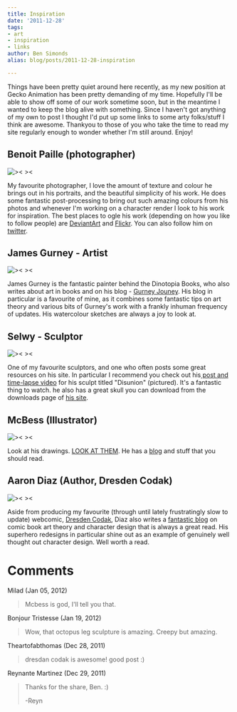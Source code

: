```yaml
---
title: Inspiration
date: '2011-12-28'
tags:
- art
- inspiration
- links
author: Ben Simonds
alias: blog/posts/2011-12-28-inspiration

---
```


Things have been pretty quiet around here recently, as my new position at Gecko Animation has been pretty demanding of my time. Hopefully I'll be able to show off some of our work sometime soon, but in the meantime I wanted to keep the blog alive with something. Since I haven't got anything of my own to post I thought I'd put up some links to some arty folks/stuff I think are awesome. Thankyou to those of you who take the time to read my site regularly enough to wonder whether I'm still around. Enjoy! 


## Benoit Paille (photographer)

![>< ><](/images/old/rainbow_family_member_43_by_benoitpaille-d46zsz9.jpg)

My favourite photographer, I love the amount of texture and colour he brings out in his portraits, and the beautiful simplicity of his work. He does some fantastic post-processing to bring out such amazing colours from his photos and whenever I'm working on a character render I look to his work for inspiration. The best places to ogle his work (depending on how you like to follow people) are [DeviantArt](http://benoitpaille.deviantart.com/) and [Flickr](http://www.flickr.com/photos/benoitpaille). You can also follow him on [twitter](https://twitter.com/#!/BenoitPaille). 

## James Gurney - Artist

![>< ><](/images/old/american-diner-sm.jpg)


James Gurney is the fantastic painter behind the Dinotopia Books, who also writes about art in books and on his blog - [Gurney Jouney](http://gurneyjourney.blogspot.com/). His blog in particular is a favourite of mine, as it combines some fantastic tips on art theory and various bits of Gurney's work with a frankly inhuman frequency of updates. His watercolour sketches are always a joy to look at. 

## Selwy - Sculptor

![>< ><](/images/old/complete_render_front.jpg)


One of my favourite sculptors, and one who often posts some great resources on his site. In particular I recommend you check out his[ post and time-lapse video](http://www.selwy.com/2008/project-disunion/) for his sculpt titled "Disunion" (pictured). It's a fantastic thing to watch. he also has a great skull you can download from the downloads page of [his site](http://www.selwy.com/). 

## McBess (Illustrator)

![>< ><](/images/old/copaings.jpg)


Look at his drawings. [LOOK AT THEM](http://blog.mcbess.com/post/7609853173/le-south-park). He has a [blog](http://blog.mcbess.com/) and stuff that you should read. 

## Aaron Diaz (Author, Dresden Codak)

![>< ><](/images/old/2011-02-01-dark_science_07-1.jpg)


Aside from producing my favourite (through until lately frustratingly slow to update) webcomic, [Dresden Codak](http://dresdencodak.com/), Diaz also writes a [fantastic blog](http://dresdencodak.tumblr.com/) on comic book art theory and character design that is always a great read. His superhero redesigns in particular shine out as an example of genuinely well thought out character design. Well worth a read.



# Comments


Milad (Jan 05, 2012)
> Mcbess is god, I'll tell you that.

Bonjour Tristesse (Jan 19, 2012)
> Wow, that octopus leg sculpture is amazing.  Creepy but amazing.

Theartofabthomas (Dec 28, 2011)
> dresdan codak is awesome! good post :)

Reynante Martinez (Dec 29, 2011)
> Thanks for the share, Ben. :)
> 
> -Reyn
